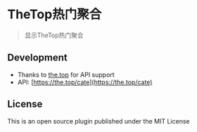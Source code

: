 # TheTop热门聚合

> 显示TheTop热门聚合

## Development

* Thanks to [the.top](https://the.top/) for API support
* API: [https://the.top/cate](https://the.top/cate)

## License

This is an open source plugin published under the MIT License